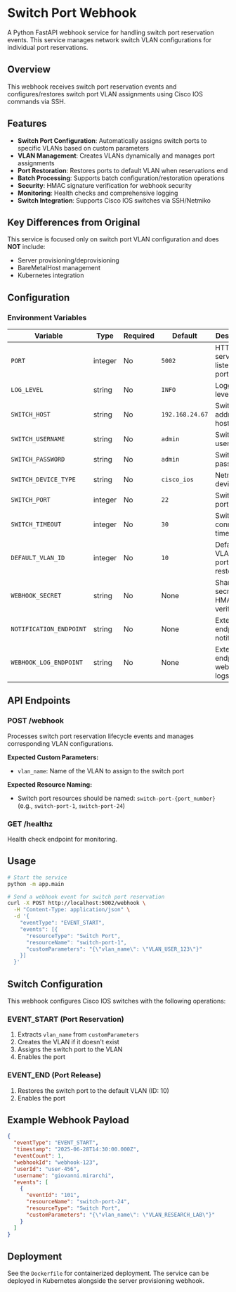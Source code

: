 # Switch Port Webhook

A Python FastAPI webhook service for handling switch port reservation events. This service manages network switch VLAN configurations for individual port reservations.

## Overview

This webhook receives switch port reservation events and configures/restores switch port VLAN assignments using Cisco IOS commands via SSH.

## Features

- **Switch Port Configuration**: Automatically assigns switch ports to specific VLANs based on custom parameters
- **VLAN Management**: Creates VLANs dynamically and manages port assignments
- **Port Restoration**: Restores ports to default VLAN when reservations end
- **Batch Processing**: Supports batch configuration/restoration operations
- **Security**: HMAC signature verification for webhook security
- **Monitoring**: Health checks and comprehensive logging
- **Switch Integration**: Supports Cisco IOS switches via SSH/Netmiko

## Key Differences from Original

This service is focused only on switch port VLAN configuration and does **NOT** include:
- Server provisioning/deprovisioning
- BareMetalHost management
- Kubernetes integration

## Configuration

### Environment Variables

| Variable | Type | Required | Default | Description |
|----------|------|----------|---------|-------------|
| `PORT` | integer | No | `5002` | HTTP server listening port |
| `LOG_LEVEL` | string | No | `INFO` | Logging level |
| `SWITCH_HOST` | string | No | `192.168.24.67` | Switch IP address or hostname |
| `SWITCH_USERNAME` | string | No | `admin` | Switch SSH username |
| `SWITCH_PASSWORD` | string | No | `admin` | Switch SSH password |
| `SWITCH_DEVICE_TYPE` | string | No | `cisco_ios` | Netmiko device type |
| `SWITCH_PORT` | integer | No | `22` | Switch SSH port |
| `SWITCH_TIMEOUT` | integer | No | `30` | Switch connection timeout |
| `DEFAULT_VLAN_ID` | integer | No | `10` | Default VLAN for port restoration |
| `WEBHOOK_SECRET` | string | No | None | Shared secret for HMAC verification |
| `NOTIFICATION_ENDPOINT` | string | No | None | External endpoint for notifications |
| `WEBHOOK_LOG_ENDPOINT` | string | No | None | External endpoint for webhook logs |

## API Endpoints

### POST /webhook
Processes switch port reservation lifecycle events and manages corresponding VLAN configurations.

**Expected Custom Parameters:**
- `vlan_name`: Name of the VLAN to assign to the switch port

**Expected Resource Naming:**
- Switch port resources should be named: `switch-port-{port_number}` (e.g., `switch-port-1`, `switch-port-24`)

### GET /healthz
Health check endpoint for monitoring.

## Usage

```bash
# Start the service
python -m app.main

# Send a webhook event for switch port reservation
curl -X POST http://localhost:5002/webhook \
  -H "Content-Type: application/json" \
  -d '{
    "eventType": "EVENT_START",
    "events": [{
      "resourceType": "Switch Port",
      "resourceName": "switch-port-1",
      "customParameters": "{\"vlan_name\": \"VLAN_USER_123\"}"
    }]
  }'
```

## Switch Configuration

This webhook configures Cisco IOS switches with the following operations:

### EVENT_START (Port Reservation)
1. Extracts `vlan_name` from `customParameters`
2. Creates the VLAN if it doesn't exist
3. Assigns the switch port to the VLAN
4. Enables the port

### EVENT_END (Port Release)
1. Restores the switch port to the default VLAN (ID: 10)
2. Enables the port

## Example Webhook Payload

```json
{
  "eventType": "EVENT_START",
  "timestamp": "2025-06-28T14:30:00.000Z",
  "eventCount": 1,
  "webhookId": "webhook-123",
  "userId": "user-456",
  "username": "giovanni.mirarchi",
  "events": [
    {
      "eventId": "101",
      "resourceName": "switch-port-24",
      "resourceType": "Switch Port",
      "customParameters": "{\"vlan_name\": \"VLAN_RESEARCH_LAB\"}"
    }
  ]
}
```

## Deployment

See the `Dockerfile` for containerized deployment. The service can be deployed in Kubernetes alongside the server provisioning webhook.

